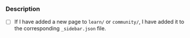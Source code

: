 <!-- Hello! Thanks for submitting a PR! To help make things go a bit more
     smoothly, we would appreciate it if you follow this template. -->

### Description

<!-- Good things to put here include:
       - reasons for the change (please link any relevant issues!),
       - any noteworthy choices to be aware of,
       - or what the problem resolved here looked like. -->

<!-- Just as a reminder, everyone in all conda org spaces (including PRs)
     must follow the Conda Org Code of Conduct (link below).

     If you are contributing content to parts of the website that are not
     the blog, remember that this content is not meant to prioritize any
     single tool, project, company or organization. The blog is a place
     where we are allowed to be more opinionated and promote these things.

     Finally, once again, thanks for your time and effort. If you have any
     feedback in regard to your experience contributing here, please
     let us know!

     Helpful links:
       - Conda Org COC: https://github.com/conda-incubator/governance/blob/main/CODE_OF_CONDUCT.md
       - Contributing docs: ../blob/main/CONTRIBUTING.md -->

- [ ] If I have added a new page to `learn/` or `community/`, I have added it to the corresponding `_sidebar.json` file.